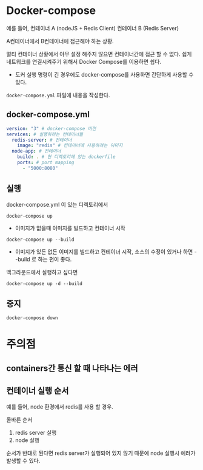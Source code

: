 # Docker-compose

예를 들어, 컨테이너 A (nodeJS + Redis Client)
컨테이너 B (Redis Server)

A컨테이너에서 B컨테이너에 접근해야 하는 상황.

멀티 컨테이너 상황에서 아무 설정 해주지 않으면 컨테이너간에 접근 할 수 없다.
쉽게 네트워크를 연결시켜주기 위해서 Docker Compose를 이용하면 쉽다.

- 도커 실행 명령이 긴 경우에도 docker-compose를 사용하면 간단하게 사용할 수 있다.

`docker-compose.yml` 파일에 내용을 작성한다.

## docker-compose.yml

```yml
version: "3" # docker-compose 버전
services: # 실행하려는 컨테이너들
  redis-server: # 컨테이너
    image: "redis" # 컨테이너에 사용하려는 이미지
  node-app: # 컨테이너
    build: . # 현 디렉토리에 있는 dockerfile
    ports: # port mapping
      - "5000:8080"
```

## 실행

docker-compose.yml 이 있는 디렉토리에서

`docker-compose up`

- 이미지가 없을때 이미지를 빌드하고 컨테이너 시작

`docker-compose up --build`

- 이미지가 있든 없든 이미지를 빌드하고 컨테이너 시작, 소스의 수정이 있거나 하면 --build 로 하는 편이 좋다.

백그라운드에서 실행하고 싶다면

`docker-compose up -d --build`

## 중지

`docker-compose down`

# 주의점

## containers간 통신 할 때 나타나는 에러

## 컨테이너 실행 순서

예를 들어, node 환경에서 redis를 사용 할 경우.

올바른 순서

1. redis server 실행
2. node 실행

순서가 반대로 된다면 redis server가 실행되어 있지 않기 때문에 node 실행시 에러가 발생할 수 있다.
